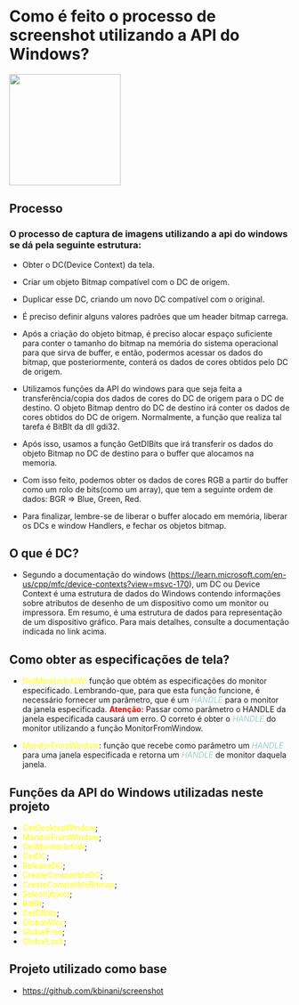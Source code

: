 # <strong>Como é feito o processo de screenshot utilizando a API do Windows?</strong>

<img src="https://assets.labs.ine.com/web/badges/low/winapi.png" width=200>

## <strong>Processo</strong>

### O processo de captura de imagens utilizando a api do windows se dá pela seguinte estrutura:

- Obter o DC(Device Context) da tela.
    
- Criar um objeto Bitmap compatível com o DC de origem.
    
- Duplicar esse DC, criando um novo DC compatível com o original.
    
- É preciso definir alguns valores padrões que um header bitmap carrega.
    
- Após a criação do objeto bitmap, é preciso alocar espaço suficiente para conter o tamanho do bitmap na memória do sistema operacional para que sirva de buffer, e então, podermos acessar os dados do bitmap, que posteriormente, conterá os dados de cores obtidos pelo DC de origem.

- Utilizamos funções da API do windows para que seja feita a transferência/copia dos dados de cores do DC de origem para o DC de destino. O objeto Bitmap dentro do DC de destino irá conter os dados de cores obtidos do DC de origem. Normalmente, a função que realiza tal tarefa é BitBlt da dll gdi32.

- Após isso, usamos a função GetDIBits que irá transferir os dados do objeto Bitmap no DC de destino para o buffer que alocamos na memoria.

- Com isso feito, podemos obter os dados de cores RGB a partir do buffer como um rolo de bits(como um array), que tem a seguinte ordem de dados: BGR => Blue, Green, Red.

- Para finalizar, lembre-se de liberar o buffer alocado em memória, liberar os DCs e window Handlers, e fechar os objetos bitmap.

## <strong>O que é DC?</strong>
- Segundo a documentação do windows (https://learn.microsoft.com/en-us/cpp/mfc/device-contexts?view=msvc-170), um DC ou Device Context é uma estrutura de dados do Windows contendo informações sobre atributos de desenho de um dispositivo como um monitor ou impressora. Em resumo, é uma estrutura de dados para representação de um dispositivo gráfico. Para mais detalhes, consulte a documentação indicada no link acima.

## <strong>Como obter as especificações de tela?</strong>

- <span style="color:yellow;">GetMonitorInfoW:</span> função que obtém as especificações do monitor especificado. Lembrando-que, para que esta função funcione, é necessário fornecer um parâmetro, que é um <i style="color:#9dcec7;">HANDLE</i> para o monitor da janela especificada. <strong style="color:red;">Atenção:</strong> Passar como parâmetro o HANDLE da janela especificada causará um erro. O correto é obter o <i style="color:#9dcec7;">HANDLE</i> do monitor utilizando a função MonitorFromWindow.

- <span style="color:yellow;">MonitorFromWindow</span>: função que recebe como parâmetro um <i style="color:#9dcec7;">HANDLE</i> para uma janela especificada e retorna um <i style="color:#9dcec7;">HANDLE</i> de monitor daquela janela.

## <strong>Funções da API do Windows utilizadas neste projeto</strong>
- <span style="color:yellow;">GetDesktopWindow</span>;
- <span style="color:yellow;">MonitorFromWindow</span>;
- <span style="color:yellow;">GetMonitorInfoW</span>;
- <span style="color:yellow;">GetDC</span>;
- <span style="color:yellow;">ReleaseDC</span>;
- <span style="color:yellow;">CreateCompatibleDC</span>;
- <span style="color:yellow;">CreateCompatibleBitmap</span>;
- <span style="color:yellow;">SelectObject</span>;
- <span style="color:yellow;">BitBlt</span>;
- <span style="color:yellow;">GetDIBits</span>;
- <span style="color:yellow;">GlobalAlloc</span>;
- <span style="color:yellow;">GlobalFree</span>;
- <span style="color:yellow;">GlobalLock</span>;

## Projeto utilizado como base
- https://github.com/kbinani/screenshot